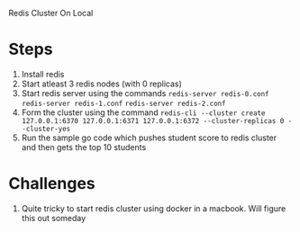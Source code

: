 Redis Cluster On Local

# Steps
1. Install redis
2. Start atleast 3 redis nodes (with 0 replicas)
3. Start redis server using the commands 
    `redis-server redis-0.conf`
    `redis-server redis-1.conf`
    `redis-server redis-2.conf`
4. Form the cluster using the command
    `redis-cli --cluster create 127.0.0.1:6370 127.0.0.1:6371 127.0.0.1:6372 --cluster-replicas 0 --cluster-yes`
5. Run the sample go code which pushes student score to redis cluster and then gets the top 10 students


# Challenges
1. Quite tricky to start redis cluster using docker in a macbook. Will figure this out someday






